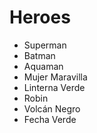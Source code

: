 # Heroes

* Superman
* Batman
* Aquaman
* Mujer Maravilla
* Linterna Verde
* Robin
* Volcán Negro
* Fecha Verde
